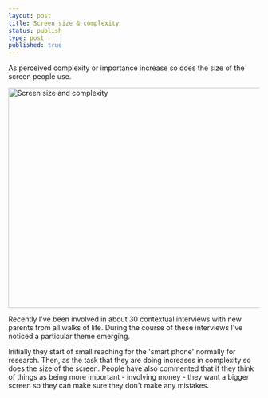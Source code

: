 ```yaml
---
layout: post
title: Screen size & complexity
status: publish
type: post
published: true
---
```


As perceived complexity or importance increase so does the size of the screen people use.

<a data-flickr-embed="true"  href="https://www.flickr.com/photos/wyebirds/28220126892/in/dateposted-public/" title="Screen size and complexity"><img src="https://c5.staticflickr.com/9/8687/28220126892_65ae6d94b9_z.jpg" width="634" height="442" alt="Screen size and complexity"></a><script async src="//embedr.flickr.com/assets/client-code.js" charset="utf-8"></script>

Recently I've been involved in about 30 contextual interviews with new parents from all walks of life. During the course of these interviews I've noticed a particular theme emerging.

Initially they start of small reaching for the 'smart phone' normally for research. Then, as the task that they are doing increases in complexity so does the size of the screen. People have also commented that if they think of things as being more important - involving money - they want a bigger screen so they can make sure they don't make any mistakes.

